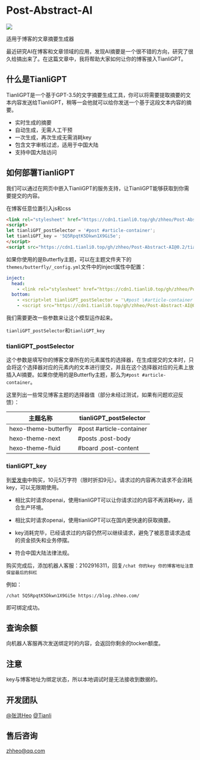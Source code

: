 # Post-Abstract-AI

![](https://bu.dusays.com/2023/04/15/643a29d0cf651.png)

适用于博客的文章摘要生成器

最近研究AI在博客和文章领域的应用，发现AI摘要是一个很不错的方向，研究了很久给搞出来了。在这篇文章中，我将帮助大家如何让你的博客接入TianliGPT。

## 什么是TianliGPT

TianliGPT是一个基于GPT-3.5的文字摘要生成工具，你可以将需要提取摘要的文本内容发送给TianliGPT，稍等一会他就可以给你发送一个基于这段文本内容的摘要。

- 实时生成的摘要
- 自动生成，无需人工干预
- 一次生成，再次生成无需消耗key
- 包含文字审核过滤，适用于中国大陆
- 支持中国大陆访问

## 如何部署TianliGPT

我们可以通过在网页中嵌入TianliGPT的服务支持，让TianliGPT能够获取到你需要提交的内容。

在博客任意位置引入js和css

```html
<link rel="stylesheet" href="https://cdn1.tianli0.top/gh/zhheo/Post-Abstract-AI@0.2/tianli_gpt.css">
<script>
let tianliGPT_postSelector = '#post #article-container';
let tianliGPT_key = '5Q5RpqtK5Dkwn1X9Gi5e';
</script>
<script src="https://cdn1.tianli0.top/gh/zhheo/Post-Abstract-AI@0.2/tianli_gpt.js"></script>
```

如果你使用的是Butterfly主题，可以在主题文件夹下的`themes/butterfly/_config.yml`文件中的inject属性中配置：

```yaml
inject:
  head:
    - <link rel="stylesheet" href="https://cdn1.tianli0.top/gh/zhheo/Post-Abstract-AI@0.2/tianli_gpt.css">
  bottom:
    - <script>let tianliGPT_postSelector = '\#post \#article-container';let tianliGPT_key = '5Q5RpqtK5Dkwn1X9Gi5e';</script>
    - <script src="https://cdn1.tianli0.top/gh/zhheo/Post-Abstract-AI@0.2/tianli_gpt.js"></script>
```

我们需要更改一些参数来让这个模型运作起来。

`tianliGPT_postSelector`和`tianliGPT_key`

### tianliGPT_postSelector

这个参数是填写你的博客文章所在的元素属性的选择器，在生成提交的文本时，只会将这个选择器对应的元素内的文本进行提交，并且在这个选择器对应的元素上放插入AI摘要。如果你使用的是Butterfly主题，那么为`#post #article-container`。

这里列出一些常见博客主题的选择器值（部分未经过测试，如果有问题欢迎反馈）：

| 主题名称             | tianliGPT_postSelector         |
| -------------------- | ------------------------ |
| hexo-theme-butterfly | #post #article-container |
| hexo-theme-next      | #posts .post-body        |
| hexo-theme-fluid | #board .post-content |

### tianliGPT_key

到[爱发电](https://afdian.net/item/f18c2e08db4411eda2f25254001e7c00)中购买，10元5万字符（限时折扣9元）。请求过的内容再次请求不会消耗key，可以无限期使用。

- 相比实时请求openai，使用tianliGPT可以让你请求过的内容不再消耗key，适合生产环境。
- 相比实时请求openai，使用tianliGPT可以在国内更快速的获取摘要。

- key消耗完毕，已经请求过的内容仍然可以继续请求，避免了被恶意请求造成的资金损失和业务停摆。

- 符合中国大陆法律法规。

购买完成后，添加机器人客服：2102916311，回复`/chat 你的key 你的博客地址注意保留最后的斜杠`

例如：

```
/chat 5Q5RpqtK5Dkwn1X9Gi5e https://blog.zhheo.com/
```

即可绑定成功。

## 查询余额

向机器人客服再次发送绑定时的内容，会返回你剩余的tocken额度。

## 注意

key与博客地址为绑定状态，所以本地调试时是无法接收到数据的。

## 开发团队

[@张洪Heo](https://github.com/zhheo) [@Tianli](https://github.com/Tianli0)

## 售后咨询

zhheo@qq.com